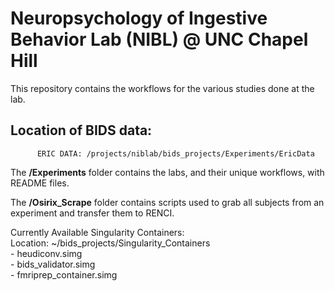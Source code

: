 # Neuropsychology of Ingestive Behavior Lab (NIBL) @  UNC Chapel Hill

This repository contains the workflows for the various studies done at the lab.

## Location of BIDS data:
          ERIC DATA: /projects/niblab/bids_projects/Experiments/EricData



The **/Experiments** folder contains the labs, and their unique workflows, with README files.


The **/Osirix_Scrape** folder contains scripts used to grab all subjects from an experiment and transfer them to RENCI.

Currently Available Singularity Containers: <br>
Location: ~/bids_projects/Singularity_Containers <br>
    - heudiconv.simg <br>
    - bids_validator.simg <br>
    - fmriprep_container.simg
